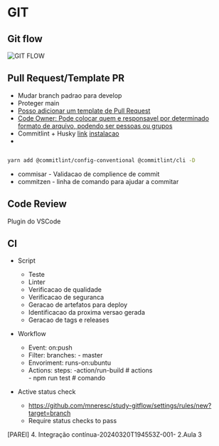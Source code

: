# GIT

## Git flow

![GIT FLOW](https://lh3.googleusercontent.com/70jaEZnESXQ6SssU5uI4yO62JBz6xq2sNrrz8bW_ap2CuWUaQlbKs3j6NyRJnvcvYwAugkW8WzNJX21dZ2SMd9O_1TTpKZT-FsBkYSPy4rUSpJSo2C-WPTaLc2jQ8ancyj1TetXQ "GIT Flow")


## Pull Request/Template PR

* Mudar branch padrao para develop
* Proteger main
* [Posso adicionar um template de Pull Request](./.github/PULL_REQUEST_TEMPLATE.md)
* [Code Owner: Pode colocar quem e responsavel por determinado formato de arquivo, podendo ser pessoas ou grupos](./.github/codeowners)
* Commitlint + Husky [link](https://commitlint.js.org/guides/local-setup.html) [instalacao](https://dev.to/vitordevsp/padronizacao-de-commit-com-commitlint-husky-e-commitizen-3g1n)
* 

```bash

yarn add @commitlint/config-conventional @commitlint/cli -D

```
* commisar - Validacao de complience de commit
* commitzen - linha de comando para ajudar a commitar

## Code Review

Plugin do VSCode

## CI

* Script
    * Teste
    * Linter
    * Verificacao de qualidade
    * Verificacao de seguranca
    * Geracao de artefatos para deploy
    * Identificacao da proxima versao gerada
    * Geracao de tags e releases

* Workflow
    * Event: on:push
    * Filter: branches: - master
    * Envoriment: runs-on:ubuntu
    * Actions: steps: 
            -action/run-build # actions  
            - npm run test    # comando
* Active status check 
    * https://github.com/mneresc/study-gitflow/settings/rules/new?target=branch
    * Require status checks to pass


[PAREI] 4. Integração contínua-20240320T194553Z-001- 2.Aula 3
